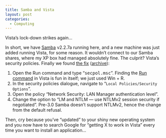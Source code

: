 ```yaml
---
title: Samba and Vista
layout: post
categories:
  - Computing
---
```

Vista’s lock-down strikes again…

In short, we have [Samba](http://samba.org) v2.2.7a running here, and a new machine was just added running Vista, for some reason. It wouldn’t connect to our Samba shares, where my XP box had managed absolutely fine. The culprit? Vista’s security policies. Finally we found [the fix](http://www.techrepublic.com/article/get-vista-and-samba-to-work/) ([archive](http://web.archive.org/web/20080223235942/http://www.builderau.com.au:80/blogs/codemonkeybusiness/viewblogpost.htm?p=339270746)):

  1. Open the Run command and type “<kbd>secpol.msc</kbd>”. Finding the [Run command](http://www.computerperformance.co.uk/vista/vista_run_command.htm) in Vista is fun in itself; we just used Win + R.
  2. In the security policies dialogue, navigate to “`Local Policies/Security Options`”.
  3. Open the policy “Network Security: LAN Manager authentication level”.
  4. Change the option to “LM and NTLM — use NTLMv2 session security if negotiated”. Pre-3.0 Samba doesn’t support NTLMv2, hence the change from the default refusal.

Then, cry because you’ve “updated” to your shiny new operating system and you now have to search Google for “getting X to work in Vista” every time you want to install an application…